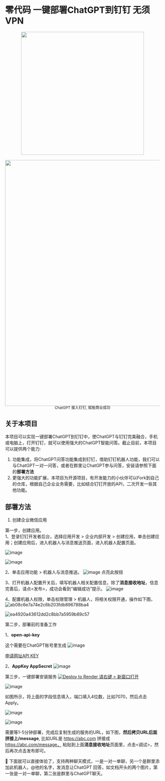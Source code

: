 # 零代码 一键部署ChatGPT到钉钉 无须VPN<br/>



<div align="center">
    <img src="https://user-images.githubusercontent.com/12178686/235676046-53200fda-5f48-4bb0-a2b5-00a887b8464f.jpg" width="400px">
</div>
<br/>
<div align="center">
    <img src="https://user-images.githubusercontent.com/12178686/235674823-06be7c5e-f165-46e9-ab71-c805b95547f2.png" width="800px">
</div>

<div align="center"  style="font-size: 12px; line-height: 12px;">
   ChatGPT 接入钉钉, 赋能商业成功
</div>

## 关于本项目
本项目可以实现一键部署ChatGPT到钉钉中，使ChatGPT与钉钉完美融合，手机或电脑上，打开钉钉，就可以使用强大的ChatGPT智能问答。截止目前，本项目可以提供两个能力:<br>

1. 功能集成，将ChatGPT问答功能集成到钉钉，借助钉钉机器人功能，我们可以与ChatGPT一对一问答，或者在群里让ChatGPT参与问答，安装请参照下面的**部署方法**
2. 更强大的功能扩展，本项目为开源项目，有开发能力的小伙伴可以Fork到自己的仓库，根据自己企业业务需要，比如结合钉钉开放的API，二次开发一些其他功能。


## 部署方法

1. 创建企业微信应用<br>


第一步，创建应用。<br/>
1、登录钉钉开发者后台，选择应用开发 > 企业内部开发 > 创建应用，单击创建应用；创建应用后，进入机器人与消息推送页面，进入机器人配置页面。

![image](https://user-images.githubusercontent.com/12178686/235679150-828883cb-213c-4d66-8059-6a2fc0015219.png)

![image](https://user-images.githubusercontent.com/12178686/235679870-f67476e4-dd30-4019-9797-c48a1b29a1d1.png)

2、单击应用功能 > 机器人与消息推送。
![image](https://user-images.githubusercontent.com/12178686/235680489-906ff1f9-57b6-4964-bba0-9f98667917c7.png)
点亮此按扭

3、打开机器人配置开关后，填写机器人相关配置信息，除了**消息接收地址**，信息完善后，请点<发布>，成功会看到“编辑成功”提示。
![image](https://user-images.githubusercontent.com/12178686/235687039-5ae8aa50-c530-4218-bad5-05f22c139fa1.png)

4、配置机器人权限，单击权限管理 > 机器人，将相关权限开通，操作如下图，
![ab08c6e7a74e2c6b203fdb896788ba4](https://user-images.githubusercontent.com/12178686/235688384-84e36e99-26c5-4fe8-9447-6656ba4ca3df.png)

![ea4920a43612dd2c8bb7a5959b89c57](https://user-images.githubusercontent.com/12178686/235688637-cb847183-e774-4de8-a103-fcc36576b2c0.png)




第二步，部署前的准备工作

1、**open-api-key**

这个需要在ChatGPT账号里生成
![image](https://user-images.githubusercontent.com/12178686/233278134-9d3fb914-9f3a-4049-b20e-3b0f237239f6.png)

[申请网址API KEY](https://platform.openai.com/account/api-keys)

2、**AppKey AppSecret**
![image](https://user-images.githubusercontent.com/12178686/235689786-0b284295-3f94-47ad-a3a8-557c2ef8f91e.png)




第三步，一键部署安装服务
<a href="https://render.com/deploy?repo=https://github.com/sytpb/chatgpt-dingtalk-robot">
  <img src="https://render.com/images/deploy-to-render-button.svg" alt="Deploy to Render">
    请右键 > 新窗口打开
</a>

![image](https://user-images.githubusercontent.com/12178686/235695916-e0d48472-6769-4d92-bdbb-7721496f3575.png)

如图所示，将上面的字段信息填入，端口填入4位数，比如7070，然后点击Apply。 

![image](https://user-images.githubusercontent.com/12178686/235698794-a8df81fc-9fe6-43b4-9705-e1fd6cd3b18e.png)

![image](https://user-images.githubusercontent.com/12178686/235699569-b7c5a287-b96f-492d-9ab1-794d7368402a.png)

需要等1-5分钟部署，完成后复制生成的服务的URL，如下图，**然后拷贝URL后面拼接上/message**, 比如URL是 https://abc.com 拼接成 https://abc.com/message， 粘贴到上面**消息接收地址**页面里，点击<调试>，然后再次点击发布即可。


:100: 下面就可以直接体验了，支持两种聊天模式，一是一对一单聊，另一个是群里添加此机器人，@他的名字，发消息让ChatGPT 回答，如文档开头的两个图片，第一张是一对一单聊，第二张是群里与ChatGPT聊天。 






